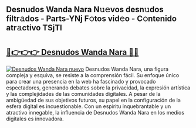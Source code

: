 ## Desnudos Wanda Nara N𝚞𝚎vos desn𝚞dos filtr𝚊dos - Parts-YNj F𝚘tos vid𝚎o - C𝚘ntenido atr𝚊ctivo TSjTl

# <h2><a href="http://mb82g4s.tromn.icu/?c=Desnudos+Wanda+Nara">🔗👉👉👉 Desnudos Wanda Nara 🔗🔗</a></h2>

[![Desnudos Wanda Nara nuevo](https://i.imgur.com/pEAQMta.gif)](http://mb82g4s.tromn.icu/?c=Desnudos+Wanda+Nara)
Desnudos Wanda Nara, una figura compleja y esquiva, se resiste a la comprensión fácil. Su enfoque único para crear una presencia en la web ha fascinado y provocado espectadores, generando debates sobre la privacidad, la expresión artística y las complejidades de las comunidades digitales. A pesar de la ambigüedad de sus objetivos futuros, su papel en la configuración de la esfera digital es incuestionable. Con un espíritu inquebrantable y un atractivo innegable, la influencia de Desnudos Wanda Nara en los medios digitales es innovadora.
